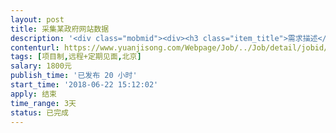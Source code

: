 ```yaml
---                
layout: post       
title: 采集某政府网站数据           
description: '<div class="mobmid"><div><h3 class="item_title">需求描述</h3><p>项目内容：采集某政府网站数据<br/> <br/>技能需求：希望拥有多年爬虫经验，能够应对常见反爬操作；使用python者更佳。<br/> <br/>合作方式：远程+定期见面.</p></div><!--info end--></div>'     
contenturl: https://www.yuanjisong.com/Webpage/Job/../Job/detail/jobid/101604      
tags: [项目制,远程+定期见面,北京]            
salary: 1800元          
publish_time: '已发布 20 小时'         
start_time: '2018-06-22 15:12:02'           
apply: 结束                   
time_range: 3天              
status: 已完成                  
---                 
```

